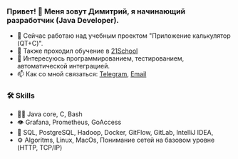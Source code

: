 ### Привет! 👋 Меня зовут Димитрий, я начинающий разработчик (Java Developer).


- 🔭 Сейчас работаю над учебным проектом "Приложение калькулятор (QT+C)".
- 🌱 Также проходил обучение в [21School](https://21-school.ru/?utm_source=tmicaela&utm_medium=student&utm_campaign=s21_referal_wave_nsk___)
- 💬 Интересуюсь программированием, тестированием, автоматической интеграцией.
- 📫 Как со мной связаться: [Telegram](https://t.me/GrigoryevDK),  [Email](mailto:grigoryevdk@gmail.com)

### :hammer_and_wrench: Skills
- 👨‍💻 Java core, C, Bash
- 👁️ Grafana, Prometheus, GoAccess
- 💽 SQL, PostgreSQL, Hadoop, Docker, GitFlow, GitLab, IntelliJ IDEA, 
- ⚙️ Algoritms, Linux, MacOs, Понимание сетей на базовом уровне (HTTP, TCP/IP)

